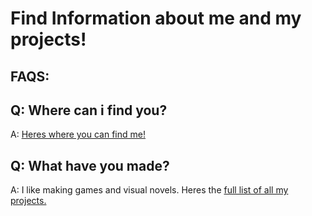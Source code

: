 # Find Information about me and my projects! 

##  FAQS:

## Q: Where can i find you?

A: [Heres where you can find me!](https://github.com/Algorithm-Axolotl/Who-Is-Algorithm-Axolotl-/blob/main/Where%20can%20i%20find%20you%3F)
## Q: What have you made?

A: I like making games and visual novels. Heres the [full list of all my projects.](https://github.com/Algorithm-Axolotl/Who-Is-Algorithm-Axolotl-/blob/main/What%20have%20you%20made%3F)
